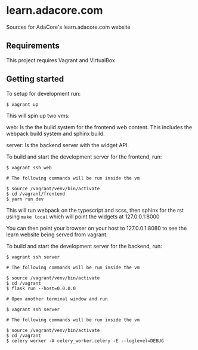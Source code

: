 # learn.adacore.com

Sources for AdaCore's learn.adacore.com website

## Requirements

This project requires Vagrant and VirtualBox

## Getting started

To setup for development run:
```
$ vagrant up
```
This will spin up two vms:

web: Is the the build system for the frontend web content. This includes the
webpack build system and sphinx build.

server: Is the backend server with the widget API.

To build and start the development server for the frontend, run:
```
$ vagrant ssh web

# The following commands will be run inside the vm

$ source /vagrant/venv/bin/activate
$ cd /vagrant/frontend
$ yarn run dev
```
This will run webpack on the typescript and scss, then sphinx for the rst
using `make local` which will point the widgets at 127.0.0.1:8000

You can then point your browser on your host to 127.0.0.1:8080 to see the learn
website being served from vagrant.

To build and start the development server for the backend, run:
```
$ vagrant ssh server

# The following commands will be run inside the vm

$ source /vagrant/venv/bin/activate
$ cd /vagrant
$ flask run --host=0.0.0.0

# Open another terminal window and run

$ vagrant ssh server

# The following commands will be run inside the vm

$ source /vagrant/venv/bin/activate
$ cd /vagrant
$ celery worker -A celery_worker.celery -E --loglevel=DEBUG
```
